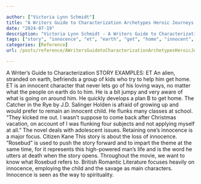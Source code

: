 ```yaml
---

author: ["Victoria Lynn Schmidt"]
title: "A Writers Guide to Characterization Archetypes Heroic Journeys and Other Elements of Dynamic Character Development - part0017_split_002.html"
date: "2024-07-19"
description: "Victoria Lynn Schmidt - A Writers Guide to Characterization Archetypes Heroic Journeys and Other Elements of Dynamic Character Development"
tags: ["story", "innocence", "et", "earth", "get", "home", "innocent", "character", "way", "child", "focus", "rosebud", "writer", "guide", "characterization", "example", "alien", "stranded", "befriends", "group", "kid", "try", "help", "never", "let"]
categories: [Reference]
url: /posts/reference/AWritersGuidetoCharacterizationArchetypesHeroicJourneysandOtherElementsofDynamicCharacterDevelopment-part0017split002html

---
```



A Writer’s Guide to Characterization
STORY EXAMPLES:
ET
An alien, stranded on earth, befriends a group of kids who try to help him get home. ET is an innocent character that never lets go of his loving ways, no matter what the people on earth do to him. He is a bit jumpy and very aware of what is going on around him. He quickly develops a plan B to get home.
The Catcher in the Rye by J.D. Salinger
Holden is afraid of growing up and would prefer to remain an innocent child. He flunks many classes at school. “They kicked me out. I wasn’t suppose to come back after Christmas vacation, on account of I was flunking four subjects and not applying myself at all.” The novel deals with adolescent issues. Retaining one’s innocence is a major focus.
Citizen Kane
This story is about the loss of innocence. “Rosebud” is used to push the story forward and to impart the theme at the same time, for it represents this high-powered man’s life and is the word he utters at death when the story opens. Throughout the movie, we want to know what Rosebud refers to.
British Romantic Literature focuses heavily on innocence, employing the child and the savage as main characters. Innocence is seen as the way to spirituality.
